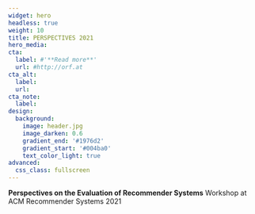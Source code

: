 ```yaml
---
widget: hero
headless: true
weight: 10
title: PERSPECTIVES 2021 
hero_media: 
cta:
  label: #'**Read more**'
  url: #http://orf.at 
cta_alt:
  label: 
  url: 
cta_note:
  label: 
design:
  background:
    image: header.jpg
    image_darken: 0.6
    gradient_end: '#1976d2'
    gradient_start: '#004ba0'
    text_color_light: true
advanced:
  css_class: fullscreen
---
```


**Perspectives on the Evaluation of Recommender Systems**
Workshop at ACM Recommender Systems 2021

